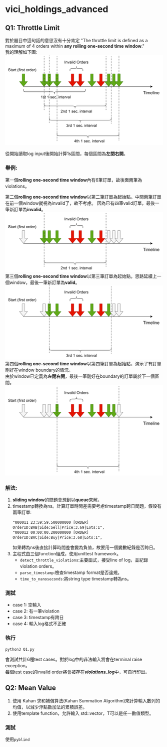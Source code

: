 # vici_holdings_advanced

## Q1: Throttle Limit
對於題目中這句話的意思沒有十分肯定 "The throttle limit is defined as a maximum of 4 orders within **any rolling one-second time window**."\
我的理解如下圖:
![image](https://github.com/weimin023/vici_holdings_advanced/blob/main/vici.drawio.png)

從開始讀取log input後開始計算1s區間，每個區間為**左閉右開**。
### 舉例:
第一個**rolling one-second time window**內有6筆訂單，故後面兩筆為violations。

第二個**rolling one-second time window**以第二筆訂單為起始點。中間兩筆訂單在前一個window就視為invalid了，故不考慮。
因為已有四筆valid訂單，最後一筆新訂單為**invalid**。
![image](https://github.com/weimin023/vici_holdings_advanced/blob/main/vici2.drawio.png)
第三個**rolling one-second time window**以第三筆訂單為起始點。思路延續上一個window，最後一筆新訂單為**valid**。\
![image](https://github.com/weimin023/vici_holdings_advanced/blob/main/vici3.drawio.png)
第四個**rolling one-second time window**以第四筆訂單為起始點，演示了有訂單剛好在window boundary的情況。\
由於window已定義為**左閉右開**，最後一筆剛好在boundary的訂單屬於下一個區間。\
![image](https://github.com/weimin023/vici_holdings_advanced/blob/main/vici4.drawio.png)

### 解法:
1. **sliding window**的問題會想到以**queue**來解。
2. timestamp轉換為ns。計算訂單時間差需要考慮timestamp跨日問題，假設有兩筆訂單:
   ```
   "000011 23:59:59.500000000 [ORDER] OrderID:BAB|Side:Sell|Price:3.69|Lots:1",
   "000012 00:00:00.200000000 [ORDER] OrderID:BAC|Side:Buy|Price:3.68|Lots:1",
   ```
   如果轉為ns後直接計算時間差會變為負值，故要用一個變數紀錄是否跨日。
4. 主程式由三個function組成，使用unittest framework。
   - `detect_throttle_violations`:主要函式，接受line of log，並紀錄violation orders。
   - `parse_timestamp`:檢查timestamp format是否違規。
   - `time_to_nanoseconds`:將string type timestamp轉為ns。
### 測試
  - case 1: 空輸入
  - case 2: 有一筆violation
  - case 3: timestamp有跨日
  - case 4: 輸入log格式不正確
### 執行
```
python3 Q1.py
```
會測試共計6種test cases。對於log中的非法輸入將會在terminal raise exception。\
每個test case的invalid order將會被存在***violations_log***中，可自行印出。

## Q2: Mean Value
1. 使用 Kahan 求和補償算法(Kahan Summation Algorithm)來計算輸入數列的均值，以減少浮點數加法的累積誤差。
2. 使用template function，允許輸入 std::vector<T>，T可以是任一數值類型。
### 測試
使用`pyblind`

